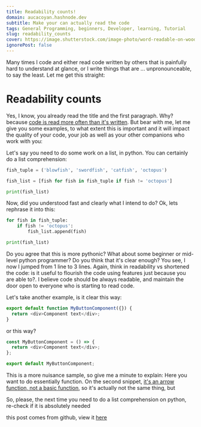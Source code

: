 ```yaml
---
title: Readability counts!
domain: aucacoyan.hashnode.dev
subtitle: Make your can actually read the code
tags: General Programming, beginners, Developer, learning, Tutorial
slug: readability_counts
cover: https://image.shutterstock.com/image-photo/word-readable-on-wood-tiles-600w-476884606.jpg
ignorePost: false
---
```


Many times I code and either read code written by others that is painfully hard to understand at glance, or I write things that are ... unpronounceable, to say the least.
Let me get this straight:

# Readability counts

Yes, I know, you already read the title and the first paragraph. Why? because [code is read more often than it's written](https://skeptics.stackexchange.com/questions/48560/is-code-read-more-often-than-its-written).
But bear with me, let me give you some examples, to what extent this is important and it will impact the quality of your code, your job as well as your other companions who work with you:

Let's say you need to do some work on a list, in python. You can certainly do a list comprehension:

```python
fish_tuple = ('blowfish', 'swordfish', 'catfish', 'octopus')

fish_list = [fish for fish in fish_tuple if fish != 'octopus']

print(fish_list)
```

Now, did you understood fast and clearly what I intend to do? Ok, lets rephrase it into this:

```python
for fish in fish_tuple:
    if fish != 'octopus':
        fish_list.append(fish)

print(fish_list)
```

Do you agree that this is more pythonic? What about some beginner or mid-level python programmer? Do you think that it's clear enough?
You see, I now I jumped from 1 line to 3 lines. Again, think in readability vs shortened the code: is it useful to flourish the code using features just because you are able to?. I believe code should be always readable, and maintain the door open to everyone who is starting to read code.

Let's take another example, is it clear this way:

```javascript
export default function MyButtonComponent({}) {
  return <div>Component text</div>;
}
```

or this way?

```javascript
const MyButtonComponent = () => {
  return <div>Component text</div>;
};

export default MyButtonComponent;
```

This is a more nuisance sample, so give me a minute to explain: Here you want to do essentially function. On the second snippet, [it's an arrow function, not a basic function](https://stackoverflow.com/questions/39582318/export-const-arrow-function-or-basic-function), so it's actually not the same thing, but

So, please, the next time you need to do a list comprehension on python, re-check if it is absolutely needed

this post comes from github, view it [here](https://github.com/AucaCoyan/blog/blob/main/readability_counts.md)
